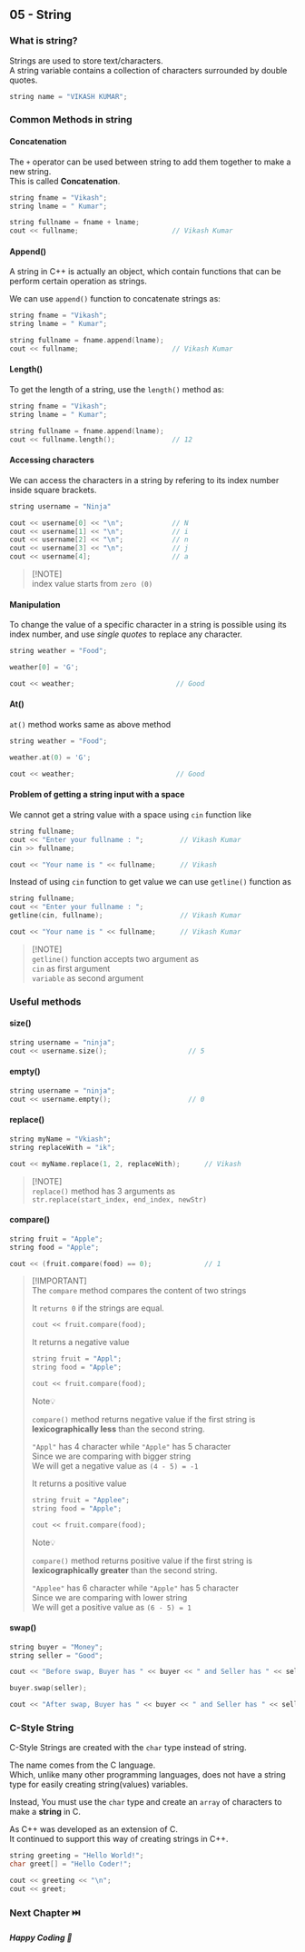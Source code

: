 ## 05 - String

### What is string?
Strings are used to store text/characters.<br/>
A string variable contains a collection of characters surrounded by double quotes.
```cpp
string name = "VIKASH KUMAR";
```

### Common Methods in string
#### Concatenation
The `+` operator can be used between string to add them together to make a new string.<br/>
This is called **Concatenation**.

```cpp
string fname = "Vikash";
string lname = " Kumar";

string fullname = fname + lname;
cout << fullname;                       // Vikash Kumar
```

#### Append()
A string in C++ is actually an object, which contain functions that can be perform certain operation as strings.

We can use `append()` function to concatenate strings as:
```cpp
string fname = "Vikash";
string lname = " Kumar";

string fullname = fname.append(lname);
cout << fullname;                       // Vikash Kumar
```

#### Length()
To get the length of a string, use the `length()` method as:
```cpp
string fname = "Vikash";
string lname = " Kumar";

string fullname = fname.append(lname);
cout << fullname.length();              // 12
```

#### Accessing characters
We can access the characters in a string by refering to its index number inside square brackets.

```cpp
string username = "Ninja"

cout << username[0] << "\n";            // N
cout << username[1] << "\n";            // i
cout << username[2] << "\n";            // n
cout << username[3] << "\n";            // j
cout << username[4];                    // a
```
> [!NOTE]\
> index value starts from `zero (0)`

#### Manipulation
To change the value of a specific character in a string is possible using its index number, and use *single quotes* to replace any character.

```cpp
string weather = "Food";

weather[0] = 'G';

cout << weather;                         // Good
```

#### At()
`at()` method works same as above method
```cpp
string weather = "Food";

weather.at(0) = 'G';

cout << weather;                         // Good
```

#### Problem of getting a string input with a space
We cannot get a string value with a space using `cin` function like
```cpp
string fullname;
cout << "Enter your fullname : ";         // Vikash Kumar
cin >> fullname;

cout << "Your name is " << fullname;      // Vikash
```
Instead of using `cin` function to get value we can use `getline()` function as
```cpp
string fullname;
cout << "Enter your fullname : ";
getline(cin, fullname);                   // Vikash Kumar

cout << "Your name is " << fullname;      // Vikash Kumar
```
> [!NOTE]\
> `getline()` function accepts two argument as\
> `cin` as first argument\
> `variable` as second argument

### Useful methods
#### size()
```cpp
string username = "ninja";
cout << username.size();                    // 5
```
#### empty()
```cpp
string username = "ninja";
cout << username.empty();                   // 0
```
#### replace()
```cpp
string myName = "Vkiash";
string replaceWith = "ik";

cout << myName.replace(1, 2, replaceWith);      // Vikash
```
> [!NOTE]\
> `replace()` method has 3 arguments as\
> `str.replace(start_index, end_index, newStr)`
#### compare()
```cpp
string fruit = "Apple";
string food = "Apple";

cout << (fruit.compare(food) == 0);             // 1
```
> [!IMPORTANT]\
> The `compare` method compares the content of two strings
>
> It `returns 0` if the strings are equal.
> ```cpp
> cout << fruit.compare(food);
> ```
> It returns a negative value
> ```cpp
> string fruit = "Appl";
> string food = "Apple";
>
> cout << fruit.compare(food);
> ```
> 
> Note💡
>
> `compare()` method returns negative value if the first string is **lexicographically less** than the second string.
>
> `"Appl"` has 4 character while `"Apple"` has 5 character\
> Since we are comparing with bigger string\
> We will get a negative value as ` (4 - 5) = -1 `
>
> It returns a positive value
> ```cpp
> string fruit = "Applee";
> string food = "Apple";
>
> cout << fruit.compare(food);
> ```
> 
> Note💡
>
> `compare()` method returns positive value if the first string is **lexicographically greater** than the second string.
> 
> `"Applee"` has 6 character while `"Apple"` has 5 character\
> Since we are comparing with lower string\
> We will get a positive value as ` (6 - 5) = 1 `

#### swap()
```cpp
string buyer = "Money";
string seller = "Good";

cout << "Before swap, Buyer has " << buyer << " and Seller has " << seller << "\n";

buyer.swap(seller);

cout << "After swap, Buyer has " << buyer << " and Seller has " << seller << "\n";
```


### C-Style String
C-Style Strings are created with the `char` type instead of string.

The name comes from the C language.<br/>
Which, unlike many other programming languages, does not have a string type for easily creating string(values) variables.

Instead, You must use the `char` type and create an `array` of characters to make a **string** in C.

As C++ was developed as an extension of C.<br/>
It continued to support this way of creating strings in C++.
```cpp
string greeting = "Hello World!";
char greet[] = "Hello Coder!";

cout << greeting << "\n";
cout << greet;
```

### Next Chapter ⏭️

##### Happy Coding 💖